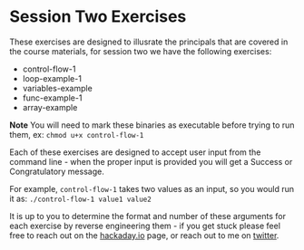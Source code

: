 # Session Two Exercises

These exercises are designed to illusrate the principals that are covered in the course materials, for session two we have the following exercises:

* control-flow-1
* loop-example-1
* variables-example
* func-example-1
* array-example

**Note** You will need to mark these binaries as executable before trying to run them, ex: ```chmod u+x control-flow-1```

Each of these exercises are designed to accept user input from the command line - when the proper input is provided you will get a Success or Congratulatory message.

For example, ```control-flow-1``` takes two values as an input, so you would run it as: ```./control-flow-1 value1 value2```

It is up to you to determine the format and number of these arguments for each exercise by reverse engineering them - if you get stuck please feel free to reach out on the [hackaday.io](https://hackaday.io/project/172292-introduction-to-reverse-engineering-with-ghidra) page, or reach out to me on [twitter](https://twitter.com/wrongbaud/).

